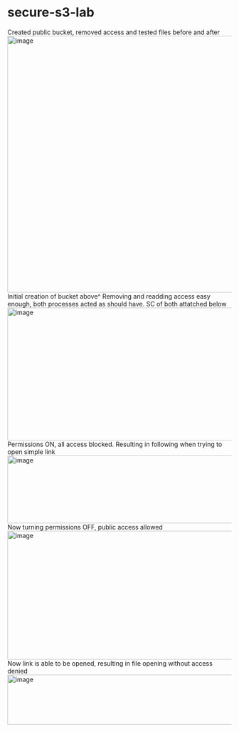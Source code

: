 # secure-s3-lab

Created public bucket, removed access and tested files before and after
<img width="954" height="576" alt="image" src="https://github.com/user-attachments/assets/26b70b00-a776-4834-8503-806be098e557" />
Initial creation of bucket above^
Removing and readding access easy enough, both processes acted as should have. SC of both attatched below 
<img width="641" height="298" alt="image" src="https://github.com/user-attachments/assets/017dadb3-f40c-4259-9d0b-52cd744fc1ac" />
Permissions ON, all access blocked. Resulting in following when trying to open simple link 
<img width="958" height="152" alt="image" src="https://github.com/user-attachments/assets/ccca45ab-9871-4193-ba8e-ba4ff1788767" />
Now turning permissions OFF, public access allowed
<img width="640" height="289" alt="image" src="https://github.com/user-attachments/assets/8a9285d2-1f69-46ef-b07b-5b258115d800" />
Now link is able to be opened, resulting in file opening without access denied 
<img width="956" height="112" alt="image" src="https://github.com/user-attachments/assets/b35b7ccd-15d4-4e54-b897-39f8cbd7d053" />

